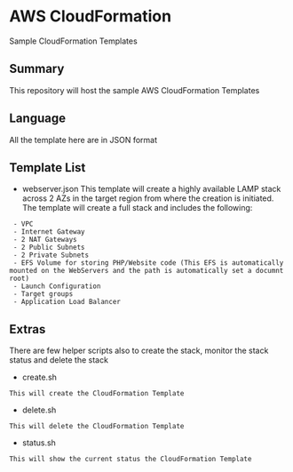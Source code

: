 # AWS CloudFormation
Sample CloudFormation Templates

## Summary
This repository will host the sample AWS CloudFormation Templates

## Language
All the template here are in JSON format

## Template List
* webserver.json
This template will create a highly available LAMP stack across 2 AZs in the target region from where the creation is initiated.
The template will create a full stack and includes the following:
```
 - VPC
 - Internet Gateway
 - 2 NAT Gateways
 - 2 Public Subnets
 - 2 Private Subnets
 - EFS Volume for storing PHP/Website code (This EFS is automatically mounted on the WebServers and the path is automatically set a documnt root)
 - Launch Configuration
 - Target groups
 - Application Load Balancer
```

## Extras
There are few helper scripts also to create the stack, monitor the stack status and delete the stack
* create.sh
```
This will create the CloudFormation Template
```
* delete.sh
```
This will delete the CloudFormation Template
```
* status.sh
```
This will show the current status the CloudFormation Template
```
